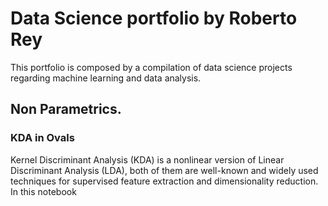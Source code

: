 # Data Science portfolio by Roberto Rey
This portfolio is composed by a compilation of data science projects regarding machine learning and data analysis. 
## Non Parametrics.
### KDA in Ovals
Kernel Discriminant Analysis (KDA) is a nonlinear version of Linear Discriminant Analysis (LDA), both of them are well-known and widely used techniques for supervised feature extraction and dimensionality reduction. In this notebook 
